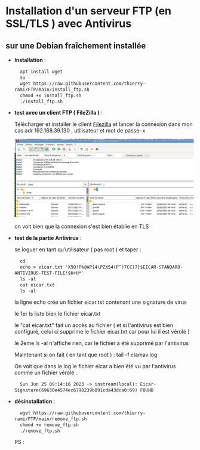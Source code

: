 # Installation d'un serveur FTP (en SSL/TLS ) avec Antivirus
## sur une Debian fraîchement installée

* **Installation** :

		apt install wget 
		su -
		wget https://raw.githubusercontent.com/thierry-rami/FTP/main/install_ftp.sh
		chmod +x install_ftp.sh	
		./install_ftp.sh
		
* **test avec un client FTP ( FileZilla )** :

	Télécharger et installer le client [Filezilla](https://filezilla-project.org/download.php?type=client) et lancer la connexion dans mon cas adr 192.168.39.130 , utilisateur et mot de passe: x
	
	![Logo](https://raw.githubusercontent.com/thierry-rami/FTP/main/Filezilla.png)
	
	on voit bien que la connexion s'est bien établie en TLS

* **test de la partie Antivirus** :


	se loguer en tant qu’utilisateur ( pas root ) et taper :
	
		cd
		echo > eicar.txt 'X5O!P%@AP[4\PZX54(P^)7CC)7}$EICAR-STANDARD-ANTIVIRUS-TEST-FILE!$H+H*'
		ls -al 
		cat eicar.txt
		ls -al 

	la ligne echo crée un fichier eicar.txt contenant une signature de virus
	
	le 1er ls liste bien le fichier eicar.txt
	
	le "cat eicar.txt" fait un accès au fichier ( et si l'antivirus est bien configuré, celui ci supprime le fichier eicar.txt car pour lui il est vérolé )

	le 2eme ls -al n'affiche rien, car le fichier a été supprimé par l'antivirus

	Maintenant si on fait ( en tant que root ) :  tail -f clamav.log 

	On voit que dans le log le fichier eicar a bien été vu par l'antivirus comme un fichier vérolé .

		Sun Jun 25 09:14:16 2023 -> instream(local): Eicar-Signature(69630e4574ec6798239b091cda43dca0:69) FOUND
	
	
* **désinstallation** :
	
		wget https://raw.githubusercontent.com/thierry-rami/FTP/main/remove_ftp.sh
		chmod +x remove_ftp.sh
		./remove_ftp.sh
	
	
	PS : 

